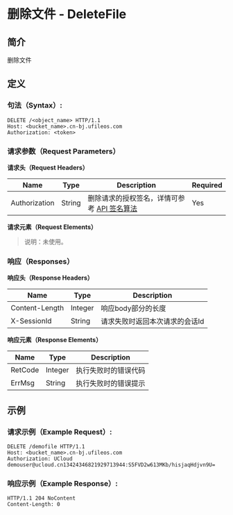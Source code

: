 # 删除文件 - DeleteFile 

## 简介

删除文件

## 定义

### 句法（Syntax）:

```
DELETE /<object_name> HTTP/1.1
Host: <bucket_name>.cn-bj.ufileos.com
Authorization: <token>
```

### 请求参数（Request Parameters）

**请求头（Request Headers）**

|Name         |Type  |Description|Required|
|---|---|---|---|
|Authorization|String|删除请求的授权签名，详情可参考 [API 签名算法](https://docs.ucloud.cn/ufile/api/authorization?id=%e6%96%87%e4%bb%b6%e7%ae%a1%e7%90%86%e7%ad%be%e5%90%8d%e7%ae%97%e6%b3%95)  |Yes     |

**请求元素（Request Elements）**

> 说明：未使用。

### 响应（Responses）

**响应头（Response Headers）**

|Name          |Type   |Description     |
|---|---|---|
|Content-Length|Integer|响应body部分的长度     |
|X-SessionId   |String |请求失败时返回本次请求的会话Id|

**响应元素（Response Elements）**

|Name   |Type   |Description|
| ---|---|---|
|RetCode|Integer|执行失败时的错误代码 |
|ErrMsg |String |执行失败时的错误提示 |

## 示例

### 请求示例（Example Request）:

```
DELETE /demofile HTTP/1.1
Host: <bucket_name>.cn-bj.ufileos.com
Authorization: UCloud demouser@ucloud.cn13424346821929713944:S5FVD2w613MKb/hisjaqHdjvn9U=
```
### 响应示例（Example Response）:

```
HTTP/1.1 204 NoContent
Content-Length: 0
```

